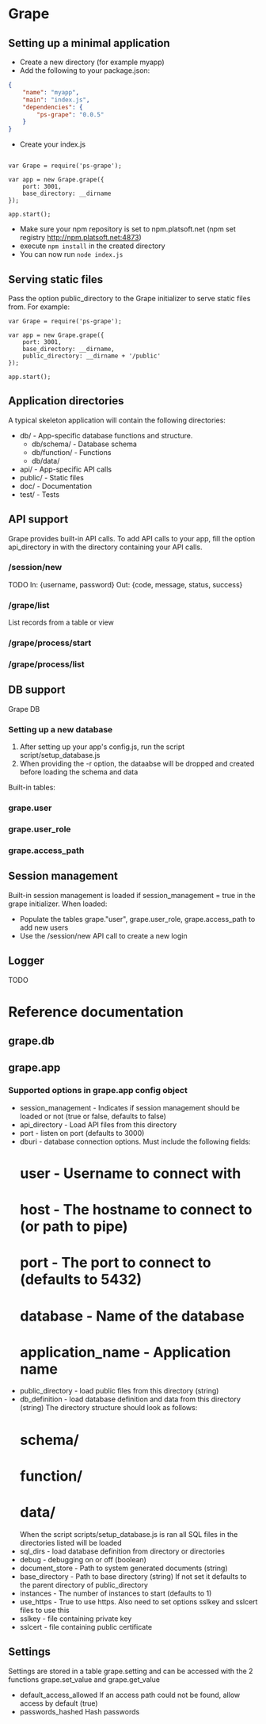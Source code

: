 
# Grape

## Setting up a minimal application

* Create a new directory (for example myapp)
* Add the following to your package.json:
```json
{
	"name": "myapp",
	"main": "index.js",
	"dependencies": {
		"ps-grape": "0.0.5"
	}
}
```
* Create your index.js
```

var Grape = require('ps-grape');

var app = new Grape.grape({
	port: 3001,
	base_directory: __dirname
}); 

app.start();

```
* Make sure your npm repository is set to npm.platsoft.net (npm set registry http://npm.platsoft.net:4873)
* execute `npm install` in the created directory
* You can now run `node index.js`



## Serving static files
Pass the option public_directory to the Grape initializer to serve static files from. For example:
```
var Grape = require('ps-grape');

var app = new Grape.grape({
	port: 3001,
	base_directory: __dirname,
	public_directory: __dirname + '/public'
}); 

app.start();

```

## Application directories
A typical skeleton application will contain the following directories:

* db/ - App-specific database functions and structure.
	+ db/schema/ - Database schema
	+ db/function/ - Functions
	+ db/data/
* api/ - App-specific API calls
* public/ - Static files
* doc/ - Documentation
* test/ - Tests
	

## API support
Grape provides built-in API calls. To add API calls to your app, fill the option api_directory in with the directory containing your API calls.

### /session/new
TODO
In: {username, password}
Out: {code, message, status, success}

### /grape/list
List records from a table or view

### /grape/process/start

### /grape/process/list


## DB support
Grape DB 
### Setting up a new database
1. After setting up your app's config.js, run the script script/setup_database.js
2. When providing the -r option, the dataabse will be dropped and created before loading the schema and data


Built-in tables:
### grape.user

### grape.user_role

### grape.access_path


## Session management
Built-in session management is loaded if session_management = true in the grape initializer. When loaded:

* Populate the tables grape."user", grape.user_role, grape.access_path to add new users
* Use the /session/new API call to create a new login

## Logger
TODO

# Reference documentation

## grape.db

## grape.app

### Supported options in grape.app config object
* session_management - Indicates if session management should be loaded or not (true or false, defaults to false)
* api_directory - Load API files from this directory
* port - listen on port (defaults to 3000)
* dburi - database connection options. Must include the following fields: 
	# user - Username to connect with
	# host - The hostname to connect to (or path to pipe)
	# port - The port to connect to (defaults to 5432)
	# database - Name of the database
	# application_name - Application name
* public_directory - load public files from this directory (string)
* db_definition - load database definition and data from this directory (string) The directory structure should look as follows:
	# schema/
	# function/
	# data/
	When the script scripts/setup_database.js is ran all SQL files in the directories listed will be loaded
* sql_dirs - load database definition from directory or directories
* debug - debugging on or off (boolean)
* document_store - Path to system generated documents (string)
* base_directory - Path to base directory (string) If not set it defaults to the parent directory of public_directory
* instances - The number of instances to start (defaults to 1)
* use_https - True to use https. Also need to set options sslkey and sslcert files to use this
* sslkey - file containing private key
* sslcert - file containing public certificate

## Settings
Settings are stored in a table grape.setting and can be accessed with the 2 functions grape.set_value and grape.get_value

* default_access_allowed If an access path could not be found, allow access by default (true)
* passwords_hashed Hash passwords


